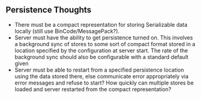 ## Persistence Thoughts

- There must be a compact representation for storing Serializable data locally (still use BinCode/MessagePack?).
- Server must have the ability to get persistence turned on. This involves a background sync of stores to some sort of compact format stored in a location specified by the configuration at server start. The rate of the background sync should also be configurable with a standard default given
- Server must be able to restart from a specified persistence location using the data stored there, else communicate error appropriately via error messages and refuse to start? How quickly can multiple stores be loaded and server restarted from the compact representation?
